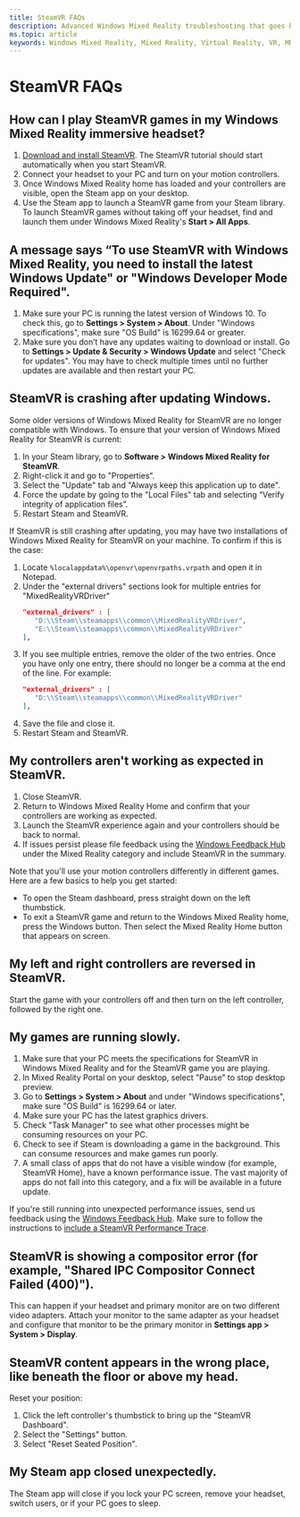 ```yaml
---
title: SteamVR FAQs
description: Advanced Windows Mixed Reality troubleshooting that goes beyond our standard consumer support documentation.
ms.topic: article
keywords: Windows Mixed Reality, Mixed Reality, Virtual Reality, VR, MR, Troubleshoot, Errors, Help, Support, SteamVR
---
```



# SteamVR FAQs

## How can I play SteamVR games in my Windows Mixed Reality immersive headset?

1. [Download and install SteamVR](https://steamcdn-a.akamaihd.net/client/installer/SteamWindowsMRInstaller.exe). The SteamVR tutorial should start automatically when you start SteamVR.
2. Connect your headset to your PC and turn on your motion controllers.
3. Once Windows Mixed Reality home has loaded and your controllers are visible, open the Steam app on your desktop.
4. Use the Steam app to launch a SteamVR game from your Steam library. To launch SteamVR games without taking off your headset, find and launch them under Windows Mixed Reality's **Start > All Apps**. 

## A message says “To use SteamVR with Windows Mixed Reality, you need to install the latest Windows Update" or "Windows Developer Mode Required".

1. Make sure your PC is running the latest version of Windows 10. To check this, go to **Settings > System > About**. Under "Windows specifications", make sure "OS Build" is 16299.64 or greater.
2. Make sure you don’t have any updates waiting to download or install. Go to **Settings > Update & Security > Windows Update** and select "Check for updates". You may have to check multiple times until no further updates are available and then restart your PC.

## SteamVR is crashing after updating Windows.

Some older versions of Windows Mixed Reality for SteamVR are no longer compatible with Windows. To ensure that your version of Windows Mixed Reality for SteamVR is current:
1. In your Steam library, go to **Software > Windows Mixed Reality for SteamVR**.
2. Right-click it and go to "Properties".
3. Select the "Update" tab and "Always keep this application up to date".
4. Force the update by going to the "Local Files" tab and selecting “Verify integrity of application files”.
5. Restart Steam and SteamVR.

If SteamVR is still crashing after updating, you may have two installations of Windows Mixed Reality for SteamVR on your machine. To confirm if this is the case:
1. Locate ```%localappdata%\openvr\openvrpaths.vrpath``` and open it in Notepad.
2. Under the "external drivers" sections look for multiple entries for "MixedRealityVRDriver" 
   ```json
   "external_drivers" : [
      "D:\\Steam\\steamapps\\common\\MixedRealityVRDriver",
      "E:\\Steam\\steamapps\\common\\MixedRealityVRDriver"
   ],
   ```
3. If you see multiple entries, remove the older of the two entries. Once you have only one entry, there should no longer be a comma at the end of the line. For example:
   ```json
   "external_drivers" : [
      "D:\\Steam\\steamapps\\common\\MixedRealityVRDriver"
   ],
   ```
4. Save the file and close it.
5. Restart Steam and SteamVR.

## My controllers aren't working as expected in SteamVR.

1. Close SteamVR.
2. Return to Windows Mixed Reality Home and confirm that your controllers are working as expected.
3. Launch the SteamVR experience again and your controllers should be back to normal.
4. If issues persist please file feedback using the [Windows Feedback Hub](https://support.microsoft.com/en-us/help/4021566/windows-10-send-feedback-to-microsoft-with-feedback-hub-app) under the Mixed Reality category and include SteamVR in the summary.

Note that you'll use your motion controllers differently in different games. Here are a few basics to help you get started:
* To open the Steam dashboard, press straight down on the left thumbstick.
* To exit a SteamVR game and return to the Windows Mixed Reality home, press the Windows button. Then select the Mixed Reality Home button that appears on screen.

## My left and right controllers are reversed in SteamVR.

Start the game with your controllers off and then turn on the left controller, followed by the right one.

## My games are running slowly.

1. Make sure that your PC meets the specifications for SteamVR in Windows Mixed Reality and for the SteamVR game you are playing.
2. In Mixed Reality Portal on your desktop, select "Pause" to stop desktop preview.
3. Go to **Settings > System > About** and under "Windows specifications", make sure "OS Build" is 16299.64 or later.
4. Make sure your PC has the latest graphics drivers.
5. Check "Task Manager" to see what other processes might be consuming resources on your PC.
6. Check to see if Steam is downloading a game in the background. This can consume resources and make games run poorly.
7. A small class of apps that do not have a visible window (for example, SteamVR Home), have a known performance issue. The vast majority of apps do not fall into this category, and a fix will be available in a future update.

If you're still running into unexpected performance issues, send us feedback using the [Windows Feedback Hub](https://support.microsoft.com/en-us/help/4021566/windows-10-send-feedback-to-microsoft-with-feedback-hub-app). Make sure to follow the instructions to [include a SteamVR Performance Trace](using-steamvr-with-windows-mixed-reality.md#sharing-feedback-on-steamvr). 

## SteamVR is showing a compositor error (for example, "Shared IPC Compositor Connect Failed (400)").

This can happen if your headset and primary monitor are on two different video adapters. Attach your monitor to the same adapter as your headset and configure that monitor to be the primary monitor in **Settings app > System > Display**.

## SteamVR content appears in the wrong place, like beneath the floor or above my head.

Reset your position: 
1. Click the left controller's thumbstick to bring up the "SteamVR Dashboard".
2. Select the "Settings" button.
3. Select "Reset Seated Position".

## My Steam app closed unexpectedly.

The Steam app will close if you lock your PC screen, remove your headset, switch users, or if your PC goes to sleep.
